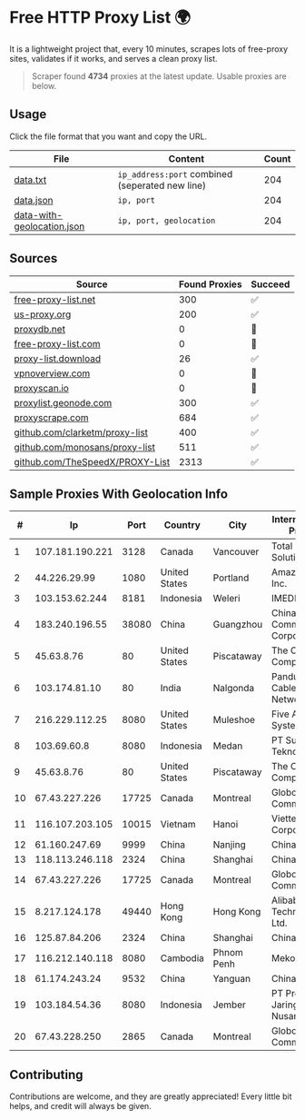 
# Free HTTP Proxy List 🌍

It is a lightweight project that, every 10 minutes, scrapes lots of free-proxy sites, validates if it works, and serves a clean proxy list.


> Scraper found **4734** proxies at the latest update. Usable proxies are below.

## Usage

Click the file format that you want and copy the URL.


|File|Content|Count|
|----|-------|-----|
|[data.txt](https://raw.githubusercontent.com/themiralay/Proxy-List-World/master/data.txt)|`ip_address:port` combined (seperated new line)|204|
|[data.json](https://raw.githubusercontent.com/themiralay/Proxy-List-World/master/data.json)|`ip, port`|204|
|[data-with-geolocation.json](https://raw.githubusercontent.com/themiralay/Proxy-List-World/master/data-with-geolocation.json)|`ip, port, geolocation`|204|

## Sources

|Source|Found Proxies|Succeed|
|------|-------------|-------|
|[free-proxy-list.net](https://free-proxy-list.net)|300|✅|
|[us-proxy.org](https://www.us-proxy.org)|200|✅|
|[proxydb.net](http://proxydb.net)|0|🚫|
|[free-proxy-list.com](https://free-proxy-list.com/?page=&port=&type%5B%5D=http&type%5B%5D=https&up_time=0&search=Search)|0|🚫|
|[proxy-list.download](https://www.proxy-list.download/HTTP)|26|✅|
|[vpnoverview.com](https://vpnoverview.com/privacy/anonymous-browsing/free-proxy-servers)|0|🚫|
|[proxyscan.io](https://www.proxyscan.io)|0|🚫|
|[proxylist.geonode.com](https://proxylist.geonode.com/api/proxy-list?limit=300&page=1&sort_by=lastChecked&sort_type=desc&protocols=http,https)|300|✅|
|[proxyscrape.com](https://api.proxyscrape.com/v2/?request=displayproxies&protocol=http&timeout=10000&country=all&ssl=all&anonymity=all)|684|✅|
|[github.com/clarketm/proxy-list](https://raw.githubusercontent.com/clarketm/proxy-list/master/proxy-list-raw.txt)|400|✅|
|[github.com/monosans/proxy-list](https://raw.githubusercontent.com/monosans/proxy-list/main/proxies/http.txt)|511|✅|
|[github.com/TheSpeedX/PROXY-List](https://raw.githubusercontent.com/TheSpeedX/PROXY-List/master/http.txt)|2313|✅|


## Sample Proxies With Geolocation Info

|#|Ip|Port|Country|City|Internet Service Provider|
|-|--|----|-------|----|-------------------------|
|1|107.181.190.221|3128|Canada|Vancouver|Total Server Solutions L.L.C.|
|2|44.226.29.99|1080|United States|Portland|Amazon.com, Inc.|
|3|103.153.62.244|8181|Indonesia|Weleri|IMEDIANET|
|4|183.240.196.55|38080|China|Guangzhou|China Mobile Communications Corporation|
|5|45.63.8.76|80|United States|Piscataway|The Constant Company|
|6|103.174.81.10|80|India|Nalgonda|Panduranga Cable & Networks|
|7|216.229.112.25|8080|United States|Muleshoe|Five Area Systems, LLC|
|8|103.69.60.8|8080|Indonesia|Medan|PT Sukha Karya Teknologi|
|9|45.63.8.76|80|United States|Piscataway|The Constant Company|
|10|67.43.227.226|17725|Canada|Montreal|GloboTech Communications|
|11|116.107.203.105|10015|Vietnam|Hanoi|Viettel Corporation|
|12|61.160.247.69|9999|China|Nanjing|China Telecom|
|13|118.113.246.118|2324|China|Shanghai|Chinanet|
|14|67.43.227.226|17725|Canada|Montreal|GloboTech Communications|
|15|8.217.124.178|49440|Hong Kong|Hong Kong|Alibaba (US) Technology Co., Ltd.|
|16|125.87.84.206|2324|China|Shanghai|China Telecom|
|17|116.212.140.118|8080|Cambodia|Phnom Penh|MekongNet|
|18|61.174.243.24|9532|China|Yanguan|China Telecom|
|19|103.184.54.36|8080|Indonesia|Jember|PT Proxi Jaringan Nusantara|
|20|67.43.228.250|2865|Canada|Montreal|GloboTech Communications|



## Contributing

Contributions are welcome, and they are greatly appreciated! Every
little bit helps, and credit will always be given.

